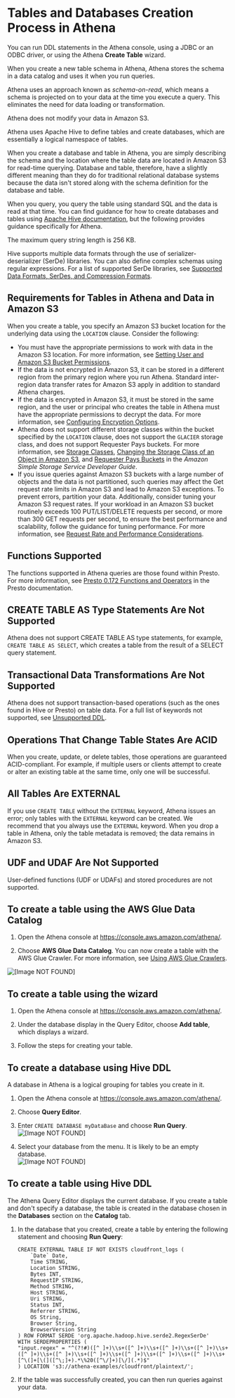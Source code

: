 # Tables and Databases Creation Process in Athena<a name="creating-tables"></a>

You can run DDL statements in the Athena console, using a JDBC or an ODBC driver, or using the Athena **Create Table** wizard\.

When you create a new table schema in Athena, Athena stores the schema in a data catalog and uses it when you run queries\.

Athena uses an approach known as *schema\-on\-read*, which means a schema is projected on to your data at the time you execute a query\. This eliminates the need for data loading or transformation\.

 Athena does not modify your data in Amazon S3\.

Athena uses Apache Hive to define tables and create databases, which are essentially a logical namespace of tables\. 

When you create a database and table in Athena, you are simply describing the schema and the location where the table data are located in Amazon S3 for read\-time querying\. Database and table, therefore, have a slightly different meaning than they do for traditional relational database systems because the data isn't stored along with the schema definition for the database and table\. 

When you query, you query the table using standard SQL and the data is read at that time\. You can find guidance for how to create databases and tables using [Apache Hive documentation](https://cwiki.apache.org/confluence/display/Hive/LanguageManual+DDL), but the following provides guidance specifically for Athena\.

The maximum query string length is 256 KB\.

Hive supports multiple data formats through the use of serializer\-deserializer \(SerDe\) libraries\. You can also define complex schemas using regular expressions\. For a list of supported SerDe libraries, see [Supported Data Formats, SerDes, and Compression Formats](supported-format.md)\.

## Requirements for Tables in Athena and Data in Amazon S3<a name="s3-considerations"></a>

When you create a table, you specify an Amazon S3 bucket location for the underlying data using the `LOCATION` clause\. Consider the following:
+ You must have the appropriate permissions to work with data in the Amazon S3 location\. For more information, see [Setting User and Amazon S3 Bucket Permissions](access.md)\.
+ If the data is not encrypted in Amazon S3, it can be stored in a different region from the primary region where you run Athena\. Standard inter\-region data transfer rates for Amazon S3 apply in addition to standard Athena charges\.
+ If the data is encrypted in Amazon S3, it must be stored in the same region, and the user or principal who creates the table in Athena must have the appropriate permissions to decrypt the data\. For more information, see [Configuring Encryption Options](encryption.md)\.
+ Athena does not support different storage classes within the bucket specified by the `LOCATION` clause, does not support the `GLACIER` storage class, and does not support Requester Pays buckets\. For more information, see [Storage Classes](http://docs.aws.amazon.com/AmazonS3/latest/dev/storage-class-intro.html), [Changing the Storage Class of an Object in Amazon S3](http://docs.aws.amazon.com/AmazonS3/latest/dev/ChgStoClsOfObj.html), and [Requester Pays Buckets](http://docs.aws.amazon.com/AmazonS3/latest/dev/RequesterPaysBuckets.html) in the *Amazon Simple Storage Service Developer Guide*\.
+ If you issue queries against Amazon S3 buckets with a large number of objects and the data is not partitioned, such queries may affect the Get request rate limits in Amazon S3 and lead to Amazon S3 exceptions\. To prevent errors, partition your data\. Additionally, consider tuning your Amazon S3 request rates\. If your workload in an Amazon S3 bucket routinely exceeds 100 PUT/LIST/DELETE requests per second, or more than 300 GET requests per second, to ensure the best performance and scalability, follow the guidance for tuning performance\. For more information, see [Request Rate and Performance Considerations](https://docs.aws.amazon.com/AmazonS3/latest/dev/request-rate-perf-considerations.html)\.

## Functions Supported<a name="hive-ddl-functions-supported"></a>

The functions supported in Athena queries are those found within Presto\. For more information, see [Presto 0\.172 Functions and Operators](https://prestodb.io/docs/0.172/functions.html) in the Presto documentation\.

## CREATE TABLE AS Type Statements Are Not Supported<a name="create-table-as-type-statements-are-not-supported"></a>

Athena does not support CREATE TABLE AS type statements, for example, `CREATE TABLE AS SELECT`, which creates a table from the result of a SELECT query statement\.

## Transactional Data Transformations Are Not Supported<a name="transactional-data-transformations-are-not-supported"></a>

Athena does not support transaction\-based operations \(such as the ones found in Hive or Presto\) on table data\. For a full list of keywords not supported, see [Unsupported DDL](unsupported-ddl.md)\.

## Operations That Change Table States Are ACID<a name="operations-that-change-table-states-are-acid"></a>

When you create, update, or delete tables, those operations are guaranteed ACID\-compliant\. For example, if multiple users or clients attempt to create or alter an existing table at the same time, only one will be successful\.

## All Tables Are EXTERNAL<a name="all-tables-are-external"></a>

If you use `CREATE TABLE` without the `EXTERNAL` keyword, Athena issues an error; only tables with the `EXTERNAL` keyword can be created\. We recommend that you always use the `EXTERNAL` keyword\. When you drop a table in Athena, only the table metadata is removed; the data remains in Amazon S3\.

## UDF and UDAF Are Not Supported<a name="udf-and-udaf-are-not-supported"></a>

User\-defined functions \(UDF or UDAFs\) and stored procedures are not supported\.

## To create a table using the AWS Glue Data Catalog<a name="to-create-a-table-using-the-aws-glue-data-catalog"></a>

1. Open the Athena console at [https://console\.aws\.amazon\.com/athena/](https://console.aws.amazon.com/athena/home)\.

1. Choose **AWS Glue Data Catalog**\. You can now create a table with the AWS Glue Crawler\. For more information, see [Using AWS Glue Crawlers](glue-best-practices.md#schema-crawlers)\.

![\[Image NOT FOUND\]](http://docs.aws.amazon.com/athena/latest/ug/images/glue_create_table.png)

## To create a table using the wizard<a name="to-create-a-table-using-the-wizard"></a>

1. Open the Athena console at [https://console\.aws\.amazon\.com/athena/](https://console.aws.amazon.com/athena/home)\.

1. Under the database display in the Query Editor, choose **Add table**, which displays a wizard\.

1. Follow the steps for creating your table\.

## To create a database using Hive DDL<a name="catalog-create-db"></a>

A database in Athena is a logical grouping for tables you create in it\.

1. Open the Athena console at [https://console\.aws\.amazon\.com/athena/](https://console.aws.amazon.com/athena/home)\.

1. Choose **Query Editor**\.

1. Enter `CREATE DATABASE myDataBase` and choose **Run Query**\.  
![\[Image NOT FOUND\]](http://docs.aws.amazon.com/athena/latest/ug/images/createdatabase.png)

1. Select your database from the menu\. It is likely to be an empty database\.  
![\[Image NOT FOUND\]](http://docs.aws.amazon.com/athena/latest/ug/images/catalogdashboard.png)

## To create a table using Hive DDL<a name="to-create-a-table-using-hive-ddl"></a>

The Athena Query Editor displays the current database\. If you create a table and don't specify a database, the table is created in the database chosen in the **Databases** section on the **Catalog** tab\.

1. In the database that you created, create a table by entering the following statement and choosing **Run Query**:

   ```
   CREATE EXTERNAL TABLE IF NOT EXISTS cloudfront_logs (
       `Date` Date,
       Time STRING,
       Location STRING,
       Bytes INT,
       RequestIP STRING,
       Method STRING,
       Host STRING,
       Uri STRING,
       Status INT,
       Referrer STRING,
       OS String,
       Browser String,
       BrowserVersion String
   ) ROW FORMAT SERDE 'org.apache.hadoop.hive.serde2.RegexSerDe'
   WITH SERDEPROPERTIES (
   "input.regex" = "^(?!#)([^ ]+)\\s+([^ ]+)\\s+([^ ]+)\\s+([^ ]+)\\s+([^ ]+)\\s+([^ ]+)\\s+([^ ]+)\\s+([^ ]+)\\s+([^ ]+)\\s+([^ ]+)\\s+[^\(]+[\(]([^\;]+).*\%20([^\/]+)[\/](.*)$"
   ) LOCATION 's3://athena-examples/cloudfront/plaintext/';
   ```

1. If the table was successfully created, you can then run queries against your data\.
